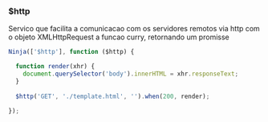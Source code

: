 ### $http

Servico que facilita a comunicacao com os servidores remotos via http com o objeto XMLHttpRequest a funcao curry, retornando um promisse

```javascript
Ninja(['$http'], function ($http) {

  function render(xhr) {
    document.querySelector('body').innerHTML = xhr.responseText;
  }
  
  $http('GET', './template.html', '').when(200, render);
  
});
```
